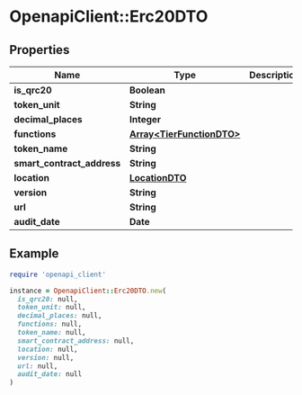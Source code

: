 # OpenapiClient::Erc20DTO

## Properties

| Name | Type | Description | Notes |
| ---- | ---- | ----------- | ----- |
| **is_qrc20** | **Boolean** |  | [optional] |
| **token_unit** | **String** |  | [optional] |
| **decimal_places** | **Integer** |  | [optional] |
| **functions** | [**Array&lt;TierFunctionDTO&gt;**](TierFunctionDTO.md) |  | [optional] |
| **token_name** | **String** |  | [optional] |
| **smart_contract_address** | **String** |  | [optional] |
| **location** | [**LocationDTO**](LocationDTO.md) |  | [optional] |
| **version** | **String** |  | [optional] |
| **url** | **String** |  | [optional] |
| **audit_date** | **Date** |  | [optional] |

## Example

```ruby
require 'openapi_client'

instance = OpenapiClient::Erc20DTO.new(
  is_qrc20: null,
  token_unit: null,
  decimal_places: null,
  functions: null,
  token_name: null,
  smart_contract_address: null,
  location: null,
  version: null,
  url: null,
  audit_date: null
)
```

